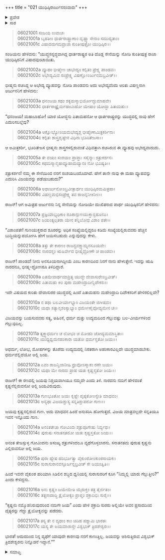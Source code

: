 +++
title = "021 ಯುಧಿಷ್ಠಿರಾರ್ಜುನಸಂವಾದಃ"
+++

<details><summary>ಪ್ರವೇಶ</summary>


।।   ಓಂ ಓಂ ನಮೋ ನಾರಾಯಣಾಯ।।   ಶ್ರೀ ವೇದವ್ಯಾಸಾಯ ನಮಃ ।।

ಶ್ರೀ ಕೃಷ್ಣದ್ವೈಪಾಯನ ವೇದವ್ಯಾಸ ವಿರಚಿತ  

**ಶ್ರೀ ಮಹಾಭಾರತ**

**ಭೀಷ್ಮ ಪರ್ವ**

**ಭಗವದ್ಗೀತಾ ಪರ್ವ**

**ಅಧ್ಯಾಯ 21**

</details>

<details><summary>ಸಾರ</summary>

ಧಾರ್ತರಾಷ್ಟ್ರರ ಅತಿ ದೊಡ್ಡ ಸೇನೆಯನ್ನು ನೋಡಿ ವಿಷಾದಗೊಂಡ ಯುಧಿಷ್ಠಿರನಿಗೆ ಅರ್ಜುನನು ಕೃಷ್ಣನೆಲ್ಲಿರುವನೋ ಅಲ್ಲಿ ಜಯವಿರುವುದು ಎಂದು ಹೇಳಿ ತಮ್ಮ ವಿಜಯದ ಅಶ್ವಾಸನೆಯನ್ನು ನೀಡುವುದು (1-17).


</details>


> 06021001 ಸಂಜಯ ಉವಾಚ।   
06021001a ಬೃಹತೀಂ ಧಾರ್ತರಾಷ್ಟ್ರಾಣಾಂ ದೃಷ್ಟ್ವಾ ಸೇನಾಂ ಸಮುದ್ಯತಾಂ।   
06021001c ವಿಷಾದಮಗಮದ್ರಾಜಾ ಕುಂತೀಪುತ್ರೋ ಯುಧಿಷ್ಠಿರಃ।।

ಸಂಜಯನು ಹೇಳಿದನು: “ಯುದ್ಧಸನ್ನದ್ಧವಾಗಿದ್ದ ಧಾರ್ತರಾಷ್ಟ್ರರ ಅತಿ ದೊಡ್ಡ ಸೇನೆಯನ್ನು ನೋಡಿ ಕುಂತೀಪುತ್ರ ರಾಜಾ ಯುಧಿಷ್ಠಿರನಿಗೆ ವಿಷಾದವುಂಟಾಯಿತು.

> 06021002a ವ್ಯೂಹಂ ಭೀಷ್ಮೇಣ ಚಾಭೇದ್ಯಂ ಕಲ್ಪಿತಂ ಪ್ರೇಕ್ಷ್ಯ ಪಾಂಡವಃ।   
06021002c ಅಭೇದ್ಯಮಿವ ಸಂಪ್ರೇಕ್ಷ್ಯ ವಿಷಣ್ಣೋಽರ್ಜುನಮಬ್ರವೀತ್।।

ಭೀಷ್ಮನು ರಚಿಸಿದ್ದ ಆ ಅಭೇದ್ಯ ವ್ಯೂಹವನ್ನು ನೋಡಿ ಪಾಂಡವನು ಅದು ಅಭೇದ್ಯವೆಂದು ಅರಿತು ವಿಷಣ್ಣನಾಗಿ ಅರ್ಜುನನಿಗೆ ಹೇಳಿದನು:

> 06021003a ಧನಂಜಯ ಕಥಂ ಶಕ್ಯಮಸ್ಮಾಭಿರ್ಯೋದ್ಧುಮಾಹವೇ।   
06021003c ಧಾರ್ತರಾಷ್ಟ್ರೈರ್ಮಹಾಬಾಹೋ ಯೇಷಾಂ ಯೋದ್ಧಾ ಪಿತಾಮಹಃ।।

“ಧನಂಜಯ! ಮಹಾಬಾಹೋ! ಯಾರ ಯೋದ್ಧನು ಪಿತಾಮಹನೋ ಆ ಧಾರ್ತರಾಷ್ಟ್ರರನ್ನು ಯುದ್ಧದಲ್ಲಿ ನಾವು ಹೇಗೆ ಎದುರಿಸಬಲ್ಲೆವು?

> 06021004a ಅಕ್ಷೋಭ್ಯೋಽಯಮಭೇದ್ಯಶ್ಚ ಭೀಷ್ಮೇಣಾಮಿತ್ರಕರ್ಶಿನಾ।   
06021004c ಕಲ್ಪಿತಃ ಶಾಸ್ತ್ರದೃಷ್ಟೇನ ವಿಧಿನಾ ಭೂರಿತೇಜಸಾ।।

ಆ ಅಮಿತ್ರಕರ್ಶಿ, ಭೂರಿತೇಜಸ ಭೀಷ್ಮನು ಶಾಸ್ತ್ರಗಳಲ್ಲಿರುವಂತೆ ವಿಧಿವತ್ತಾಗಿ ರಚಿಸಿರುವ ಈ ವ್ಯೂಹವು ಅಭೇದ್ಯವಾದುದು.

> 06021005a ತೇ ವಯಂ ಸಂಶಯಂ ಪ್ರಾಪ್ತಾಃ ಸಸೈನ್ಯಾಃ ಶತ್ರುಕರ್ಶನ।   
06021005c ಕಥಮಸ್ಮಾನ್ಮಹಾವ್ಯೂಹಾದುದ್ಯಾನಂ ನೋ ಭವಿಷ್ಯತಿ।।

ಶತ್ರುಕರ್ಶನ! ನಮ್ಮ ಈ ಸೇನೆಯಿಂದ ನನಗೆ ಸಂಶಯಬಂದೊದಗಿದೆ. ಹೇಗೆ ತಾನೇ ನಾವು ಈ ಮಹಾ ವ್ಯೂಹವನ್ನು ಎದುರಿಸಿ ವಿಜಯವನ್ನು ಪಡೆಯಬಹುದು?”

> 06021006a ಅಥಾರ್ಜುನೋಽಬ್ರವೀತ್ಪಾರ್ಥಂ ಯುಧಿಷ್ಠಿರಮಮಿತ್ರಹಾ।   
06021006c ವಿಷಣ್ಣಮಭಿಸಂಪ್ರೇಕ್ಷ್ಯ ತವ ರಾಜನ್ನನೀಕಿನೀಂ।।

ರಾಜನ್! ಆಗ ಅಮಿತ್ರಹ ಅರ್ಜುನನು ನಿನ್ನ ಸೇನೆಯನ್ನು ನೋಡಿಯೇ ದುಃಖಿತನಾದ ಪಾರ್ಥ ಯುಧಿಷ್ಠಿರನಿಗೆ ಹೇಳಿದನು:

> 06021007a ಪ್ರಜ್ಞಯಾಭ್ಯಧಿಕಾಂ ಶೂರಾನ್ಗುಣಯುಕ್ತಾನ್ಬಹೂನಪಿ।   
06021007c ಜಯಂತ್ಯಲ್ಪತರಾ ಯೇನ ತನ್ನಿಬೋಧ ವಿಶಾಂ ಪತೇ।।

“ವಿಶಾಂಪತೇ! ಗುಣಯುಕ್ತರಾದ ಶೂರರನ್ನು ಅಧಿಕ ಸಂಖ್ಯೆಯಲ್ಲಿದ್ದರೂ ಕಡಿಮೆ ಸಂಖ್ಯೆಯಲ್ಲಿರುವವರು ಹೆಚ್ಚಿನ ಬುದ್ಧಿಯನ್ನುಪಯೋಗಿಸಿ ಹೇಗೆ ಜಯಿಸಬಹುದು ಎನ್ನುವುದನ್ನು ಕೇಳು.

> 06021008a ತತ್ತು ತೇ ಕಾರಣಂ ರಾಜನ್ಪ್ರವಕ್ಷ್ಯಾಮ್ಯನಸೂಯವೇ।   
06021008c ನಾರದಸ್ತಂ ಋಷಿರ್ವೇದ ಭೀಷ್ಮದ್ರೋಣೌ ಚ ಪಾಂಡವ।।

ರಾಜನ್! ಪಾಂಡವ! ನೀನು ಅನಸೂಯನಾಗಿದ್ದೀಯೆ ಎಂಬ ಕಾರಣದಿಂದ ನಿನಗೆ ನಾನು ಹೇಳುತ್ತೇನೆ. ಇದನ್ನು ಋಷಿ ನಾರದನೂ, ಭೀಷ್ಮ-ದ್ರೋಣರೂ ತಿಳಿದಿದ್ದಾರೆ.

> 06021009a ಏತಮೇವಾರ್ಥಮಾಶ್ರಿತ್ಯ ಯುದ್ಧೇ ದೇವಾಸುರೇಽಬ್ರವೀತ್।   
06021009c ಪಿತಾಮಹಃ ಕಿಲ ಪುರಾ ಮಹೇಂದ್ರಾದೀನ್ದಿವೌಕಸಃ।।

ಇದೇ ವಿಷಯದ ಕುರಿತು ದೇವಾಸುರರ ಯುದ್ಧದಲ್ಲಿ ಹಿಂದೆ ಪಿತಾಮಹನು ಮಹೇಂದ್ರಾದಿ ದಿವೌಕಸರಿಗೆ ಹೇಳಿರಲಿಲ್ಲವೇ?

> 06021010a ನ ತಥಾ ಬಲವೀರ್ಯಾಭ್ಯಾಂ ವಿಜಯಂತೇ ಜಿಗೀಷವಃ।   
06021010c ಯಥಾ ಸತ್ಯಾನೃಶಂಸ್ಯಾಭ್ಯಾಂ ಧರ್ಮೇಣೈವೋದ್ಯಮೇನ ಚ।।

ವಿಜಯವನ್ನು ಬಯಸುವವರು ಸತ್ಯ, ಅಹಿಂಸೆ, ಧರ್ಮ ಮತ್ತು ಉದ್ಯಮದಿಂದ ಗೆಲ್ಲುವಷ್ಟು ಬಲ-ವೀರ್ಯಗಳಿಂದ ಗೆಲ್ಲುವುದಿಲ್ಲ.

> 06021011a ತ್ಯಕ್ತ್ವಾಧರ್ಮಂ ಚ ಲೋಭಂ ಚ ಮೋಹಂ ಚೋದ್ಯಮಮಾಸ್ಥಿತಾಃ।   
06021011c ಯುಧ್ಯಧ್ವಮನಹಂಕಾರಾ ಯತೋ ಧರ್ಮಸ್ತತೋ ಜಯಃ।।

ಅಧರ್ಮ, ಲೋಭ, ಮೋಹಗಳನ್ನು ತೊರೆದು ಉದ್ಯಮದಲ್ಲಿ ನಿರತರಾಗಿ ಅಹಂಕಾರವಿಲ್ಲದೇ ಯುದ್ಧಮಾಡಬೇಕು. ಧರ್ಮವೆಲ್ಲಿದೆಯೋ ಅಲ್ಲಿ ಜಯ.

> 06021012a ಏವಂ ರಾಜನ್ವಿಜಾನೀಹಿ ಧ್ರುವೋಽಸ್ಮಾಕಂ ರಣೇ ಜಯಃ।   
06021012c ಯಥಾ ಮೇ ನಾರದಃ ಪ್ರಾಹ ಯತಃ ಕೃಷ್ಣಸ್ತತೋ ಜಯಃ।।

ರಾಜನ್! ಈ ರಣದಲ್ಲಿ ಜಯವು ನಿಶ್ಚಯವಾಗಿಯೂ ನಮ್ಮದೇ ಎಂದು ತಿಳಿ. ನಾರದನು ನಮಗೆ ಹೇಳಿದಂತೆ ಕೃಷ್ಣನೆಲ್ಲಿರುವನೋ ಅಲ್ಲಿ ಜಯವಿರುವುದು.

> 06021013a ಗುಣಭೂತೋ ಜಯಃ ಕೃಷ್ಣೇ ಪೃಷ್ಠತೋಽನ್ವೇತಿ ಮಾಧವಂ।   
06021013c ಅನ್ಯಥಾ ವಿಜಯಶ್ಚಾಸ್ಯ ಸನ್ನತಿಶ್ಚಾಪರೋ ಗುಣಃ।।

ಜಯವು ಕೃಷ್ಣನಲ್ಲಿರುವ ಗುಣ. ಅದು ಮಾಧವನ ಹಿಂದೆ ಅನುಸರಿಸಿ ಹೋಗುತ್ತದೆ. ವಿಜಯ ಮಾತ್ರವಲ್ಲದೇ ಸನ್ನತಿಯೂ ಇವನ ಇನ್ನೊಂದು ಗುಣ.

> 06021014a ಅನಂತತೇಜಾ ಗೋವಿಂದಃ ಶತ್ರುಪೂಗೇಷು ನಿರ್ವ್ಯಥಃ।   
06021014c ಪುರುಷಃ ಸನಾತನತಮೋ ಯತಃ ಕೃಷ್ಣಸ್ತತೋ ಜಯಃ।।

ಅನಂತ ತೇಜಸ್ಸುಳ್ಳ ಗೋವಿಂದನು ಅಸಂಖ್ಯ ಶತ್ರುಗಳಿಂದಲೂ ವ್ಯಥೆಗೊಳ್ಳಲಾರನು. ಸನಾತನತಮ ಪುರುಷ ಕೃಷ್ಣನು ಎಲ್ಲಿರುವನೋ ಅಲ್ಲಿ ಜಯ.

> 06021015a ಪುರಾ ಹ್ಯೇಷ ಹರಿರ್ಭೂತ್ವಾ ವೈಕುಂಠೋಽಕುಂಠಸಾಯಕಃ।   
06021015c ಸುರಾಸುರಾನವಸ್ಫೂರ್ಜನ್ನಬ್ರವೀತ್ ಕೇ ಜಯಂತ್ವಿತಿ।।

ಹಿಂದೆ ಇವನೇ ವೈಕುಂಠ ಹರಿಯಾಗಿ ಸಿಡಿಲಿನ ಶಬ್ಧದ ಧ್ವನಿಯಲ್ಲಿ ಸುರಾಸುರರಿಗೆ ಕೂಗಿ “ನಿಮ್ಮಲ್ಲಿ ಯಾರು ಗೆಲ್ಲುತ್ತೀರಿ?” ಎಂದು ಕೇಳಿದ್ದನು.

> 06021016a ಅನು ಕೃಷ್ಣಂ ಜಯೇಮೇತಿ ಯೈರುಕ್ತಂ ತತ್ರ ತೈರ್ಜಿತಂ।   
06021016c ತತ್ಪ್ರಸಾದಾದ್ಧಿ ತ್ರೈಲೋಕ್ಯಂ ಪ್ರಾಪ್ತಂ ಶಕ್ರಾದಿಭಿಃ ಸುರೈಃ।।

“ಕೃಷ್ಣನು ನಮ್ಮೊಡನಿರುವುದರಿಂದ ನಮಗೇ ಜಯ” ಎಂದು ಹೇಳಿ ಶಕ್ರಾದಿ ಸುರರು ಅಲ್ಲಿಯೇ ಅವನ ಪ್ರಸಾದದಿಂದ ದೈತ್ಯರನ್ನು ಗೆದ್ದು ತ್ರೈಲೋಕ್ಯವನ್ನು ಪಡೆದರು.

> 06021017a ತಸ್ಯ ತೇ ನ ವ್ಯಥಾಂ ಕಾಂ ಚಿದಿಹ ಪಶ್ಯಾಮಿ ಭಾರತ।   
06021017c ಯಸ್ಯ ತೇ ಜಯಮಾಶಾಸ್ತೇ ವಿಶ್ವಭುಕ್ ತ್ರಿದಶೇಶ್ವರಃ।।

ಭಾರತ! ಆದುದರಿಂದ ನಿನ್ನ ವ್ಯಥೆಗೆ ಯಾವುದೇ ಕಾರಣವು ನನಗೆ ಕಾಣುತ್ತಿಲ್ಲ. ಜಯವನ್ನು ಆಶಿಸುತ್ತಿರುವ ವಿಶ್ವಭುಕ್ ತ್ರಿದಶೇಶ್ವರನು ನಿನ್ನೊಡನೆ ಇದ್ದಾನೆ.””


<details><summary>ಸಮಾಪ್ತಿ</summary>


ಇತಿ ಶ್ರೀ ಮಹಾಭಾರತೇ ಭೀಷ್ಮ ಪರ್ವಣಿ ಭಗವದ್ಗೀತಾ ಪರ್ವಣಿ ಯುಧಿಷ್ಠಿರಾರ್ಜುನಸಂವಾದೇ ಏಕವಿಂಶೋಽಧ್ಯಾಯಃ।।  
ಇದು ಶ್ರೀ ಮಹಾಭಾರತದಲ್ಲಿ ಭೀಷ್ಮ ಪರ್ವದಲ್ಲಿ ಭಗವದ್ಗೀತಾ ಪರ್ವದಲ್ಲಿ ಯುಧಿಷ್ಠಿರಾರ್ಜುನಸಂವಾದವೆಂಬ ಇಪ್ಪತ್ತೊಂದನೇ ಅಧ್ಯಾಯವು.



</details>
